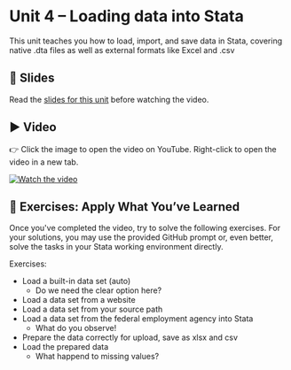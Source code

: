 # Unit 4 – Loading data into Stata

This unit teaches you how to load, import, and save data in Stata, covering native .dta files as well as external formats like Excel and .csv

## 📄 Slides

Read the [slides for this unit](unit04_slides.pdf) before watching the video.

## ▶️ Video

👉 Click the image to open the video on YouTube. Right-click to open the video in a new tab.

[![Watch the video](https://img.youtube.com/vi/eAAeOvozHrY/0.jpg)](https://www.youtube.com/watch?v=eAAeOvozHrY)

## 🧪 Exercises: Apply What You’ve Learned

Once you've completed the video, try to solve the following exercises. For your solutions, you may use the provided GitHub prompt or, even better, solve the tasks in your Stata working environment directly.

Exercises:
- Load a built-in data set (auto)
  - Do we need the clear option here?
- Load a data set from a website
- Load a data set from your source path
- Load a data set from the federal employment agency into Stata
  - What do you observe!
- Prepare the data correctly for upload, save as xlsx and csv
- Load the prepared data
  - What happend to missing values?
